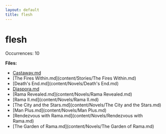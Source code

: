 ```yaml
---
layout: default
title: flesh
---
```

# flesh

Occurrences: 10

**Files:**

- [Castaway.md](content/Stories/Castaway.md)
- [The Fires Within.md](content/Stories/The Fires Within.md)
- [Death's End.md](content/Novels/Death's End.md)
- [Diaspora.md](content/Novels/Diaspora.md)
- [Rama Revealed.md](content/Novels/Rama Revealed.md)
- [Rama II.md](content/Novels/Rama II.md)
- [The City and the Stars.md](content/Novels/The City and the Stars.md)
- [Man Plus.md](content/Novels/Man Plus.md)
- [Rendezvous with Rama.md](content/Novels/Rendezvous with Rama.md)
- [The Garden of Rama.md](content/Novels/The Garden of Rama.md)
